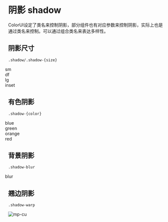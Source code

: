 <div class="mp-cu-doc-theme-content">

# 阴影 shadow

ColorUI设定了类名来控制阴影，部分组件也有对应参数来控制阴影，实际上也是通过类名来控制。可以通过组合类名来表达多样性。


## 阴影尺寸

`.shadow/.shadow-{size}`

<div class="ui-grid ui-cols-2 opacity" style="margin: 0 -10px;">
    <div class="ui-item p-3" style="width: 45%;">
        <div class="shadow-sm ui-BG p-4 radius xl">sm</div>
    </div>
    <div class="ui-item p-3" style="width: 45%;">
        <div class="shadow ui-BG p-4 radius xl">df</div>
    </div>
    <div class="ui-item p-3" style="width: 45%;">
        <div class="shadow-lg ui-BG p-4 radius xl">lg</div>
    </div>
    <div class="ui-item p-3" style="width: 45%;">
        <div class="shadow-inset ui-BG p-4 radius xl">inset</div>
    </div>
</div>


## 有色阴影

`.shadow-{color}`

<div class="py-2 ui-grid ui-cols-4" style="margin: 0 -10px;">
    <div class="ui-item px-3" style="width: 22%;">
        <div class="shadow-blue radius xl bg-blue p-4">blue</div>
    </div>
    <div class="ui-item px-3" style="width: 22%;">
        <div class="shadow-green radius xl bg-green p-4">green</div>
    </div>
    <div class="ui-item px-3" style="width: 22%;">
        <div class="shadow-orange radius xl bg-orange p-4">orange</div>
    </div>
    <div class="ui-item px-3" style="width: 22%;">
        <div class="shadow-red radius xl bg-red p-4">red</div>
    </div>
</div>


## 背景阴影

`.shadow-blur`

<div class="ui-item px-3" style="margin: 0 -10px;">
    <div class="shadow-blur radius xl bg-red-gradient p-4" style="z-index: 1;">blur</div>
</div>


## 翘边阴影

`.shadow-warp`

![mp-cu](https://colorui-assest.vercel.app/mp-cu-doc/other/shadow-warp.png)

</div>